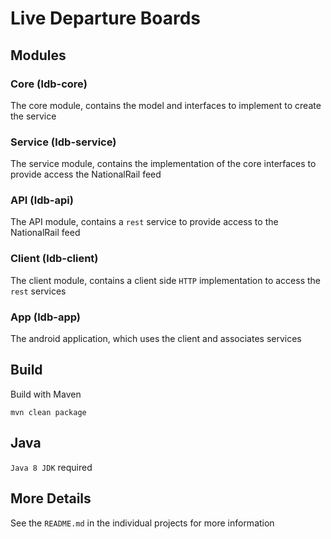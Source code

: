 # Live Departure Boards

## Modules

### Core (ldb-core)

The core module, contains the model and interfaces to implement to create the service

### Service (ldb-service)

The service module, contains the implementation of the core interfaces to provide access the NationalRail feed

### API (ldb-api)

The API module, contains a `rest` service to provide access to the NationalRail feed

### Client (ldb-client)

The client module, contains a client side `HTTP` implementation to access the `rest` services

### App (ldb-app)

The android application, which uses the client and associates services

## Build

Build with Maven

    mvn clean package

## Java

`Java 8 JDK` required

## More Details

See the `README.md` in the individual projects for more information